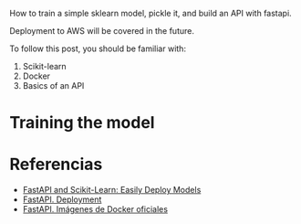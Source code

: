 How to train a simple sklearn model, pickle it, and build an API with fastapi.

Deployment to AWS will be covered in the future.

To follow this post, you should be familiar with:

1. Scikit-learn
2. Docker
3. Basics of an API

# Training the model


# Referencias

 * [FastAPI and Scikit-Learn: Easily Deploy Models](https://nickc1.github.io/api,/scikit-learn/2019/01/10/scikit-fastapi.html)
 * [FastAPI. Deployment](https://fastapi.tiangolo.com/deployment/)
 * [FastAPI. Imágenes de Docker oficiales](https://github.com/tiangolo/uvicorn-gunicorn-fastapi-docker)
